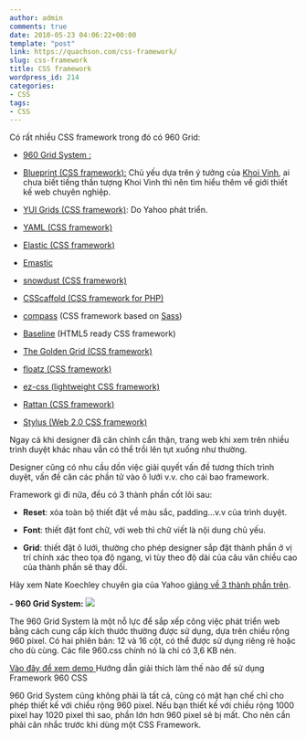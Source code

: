 ```yaml
---
author: admin
comments: true
date: 2010-05-23 04:06:22+00:00
template: "post"
link: https://quachson.com/css-framework/
slug: css-framework
title: CSS framework
wordpress_id: 214
categories:
- CSS
tags:
- CSS
---
```


Có rất nhiều CSS framework trong đó có 960 Grid:



	
  * [960   Grid System :](http://960.gs/)

	
  * [Blueprint (CSS framework):](http://en.wikipedia.org/wiki/Blueprint_%28CSS_framework%29) Chủ yếu dựa trên ý tưởng của [Khoi Vinh](http://en.wikipedia.org/wiki/Khoi_Vinh), ai chưa   biết tiếng thần tượng Khoi Vinh thì nên tìm hiểu thêm về   giới thiết kế web chuyên nghiệp.

	
  * [YUI Grids (CSS framework)](http://developer.yahoo.com/yui/grids): Do Yahoo phát triển.

	
  * [YAML (CSS framework)](http://www.yaml.de/en/)

	
  * [Elastic  (CSS framework)](http://elasticss.com/)

	
  * [Emastic](http://code.google.com/p/emastic/)

	
  * [snowdust (CSS framework)](http://www.wedoui.com/)

	
  * [CSScaffold (CSS framework for PHP)](http://wiki.github.com/anthonyshort/csscaffold)

	
  * [compass](http://wiki.github.com/chriseppstein/compass) (CSS framework based on  [Sass](http://en.wikipedia.org/wiki/Sass_%28stylesheet_language%29))

	
  * [Baseline](http://baselinecss.com/) (HTML5 ready CSS framework)

	
  * [The Golden Grid (CSS framework)](http://code.google.com/p/the-golden-grid/)

	
  * [floatz (CSS framework)](http://code.google.com/p/floatz/)

	
  * [ez-css (lightweight CSS framework)](http://www.ez-css.org/)

	
  * [Rattan (CSS framework)](http://github.com/kriskhaira/rattan)

	
  * [Stylus (Web 2.0 CSS framework)](http://code.google.com/p/stylus-css)


Ngay cả khi designer đã căn chỉnh cẩn thận, trang web khi xem trên  nhiều trình duyệt khác nhau vẫn có thể trồi lên tụt xuống như thường.

Designer cũng có nhu cầu dồn  việc giải quyết vấn đề tương thích trình duyệt, vấn đề căn các phần tử  vào ô lưới v.v. cho cái bao framework.

Framework gì đi nữa, đều có 3 thành phần cốt lõi sau:

	
  * **Reset**: xóa toàn bộ thiết đặt về màu sắc, padding...v.v của trình duyệt.

	
  * **Font**: thiết đặt font chữ, với web thì chữ viết là  nội dung chủ yếu.

	
  * **Grid**: thiết đặt ô lưới, thường cho phép designer sắp  đặt thành phần ở vị trí chính xác theo tọa độ ngang, vì tùy theo độ  dài của câu văn chiều cao của thành phần sẽ thay đổi.


Hãy xem Nate Koechley chuyên gia của Yahoo [giảng về 3 thành  phần trên](http://video.yahoo.com/watch/1373808/4732784).

**- 960 Grid System:**
![](http://media.smashingmagazine.com/cdn_noupe/img/css-framework-1.jpg)

The 960  Grid System là một nỗ lực để sắp xếp công việc phát triển web bằng cách  cung cấp kích thước thường được sử dụng, dựa trên chiều rộng 960 pixel. Có hai phiên  bản: 12 và 16 cột, có thể được sử dụng riêng rẽ hoặc cho dù cùng. Các file 960.css  chính nó là chỉ có 3,6 KB nén.

[Vào đây để xem demo
](http://960.gs/demo.html)Hướng  dẫn giải thích làm thế nào để sử dụng Framework 960 CSS

960 Grid System cũng không phải là tất cả, cũng có mặt hạn chế chỉ cho phép thiết kế với chiều rộng 960 pixel. Nếu bạn thiết kế với chiều rộng 1000 pixel hay 1020 pixel thì sao, phần lớn hơn 960 pixel sẽ bị mất. Cho nên cần phải cân nhắc trước khi dùng một CSS Framework.
